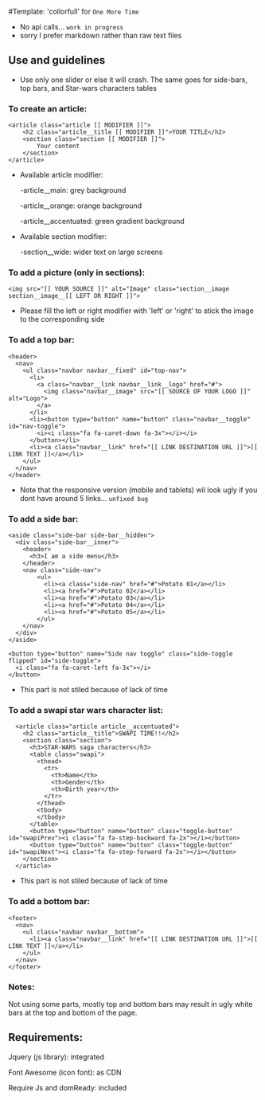 #Template: 'collorfull' for `One More Time`

- No api calls... `work in progress`
- sorry I prefer markdown rather than raw text files

## Use and guidelines

- Use only one slider or else it will crash. The same goes for side-bars, top bars, and Star-wars characters tables

### To create an article:

    <article class="article [[ MODIFIER ]]">
        <h2 class="article__title [[ MODIFIER ]]">YOUR TITLE</h2>
        <section class="section [[ MODIFIER ]]">
            Your content
        </section>
    </article>

- Available article modifier: 

    -article__main: grey background 
    
    -article__orange: orange background
    
    -article__accentuated: green gradient background
    
- Available section modifier: 

    -section__wide: wider text on large screens
    
### To add a picture (only in sections):

``<img src="[[ YOUR SOURCE ]]" alt="Image" class="section__image section__image__[[ LEFT OR RIGHT ]]">`` 
         
 - Please fill the left or right modifier with 'left' or 'right' to stick the image to the corresponding side
 
 
### To add a top bar:

    <header>
      <nav>
        <ul class="navbar navbar__fixed" id="top-nav">
          <li>
            <a class="navbar__link navbar__link__logo" href="#">
              <img class="navbar__image" src="[[ SOURCE OF YOUR LOGO ]]" alt="Logo">
            </a>
          </li>
          <li><button type="button" name="button" class="navbar__toggle" id="nav-toggle">
            <i><i class="fa fa-caret-down fa-3x"></i></i>
          </button></li>
          <li><a class="navbar__link" href="[[ LINK DESTINATION URL ]]">[[ LINK TEXT ]]</a></li>
        </ul>
      </nav>
    </header>
    
- Note that the responsive version (mobile and tablets) wil look ugly if you dont have around 5 links... `unfixed bug`

### To add a side bar:
    
    <aside class="side-bar side-bar__hidden">
      <div class="side-bar__inner">
        <header>
          <h3>I am a side menu</h3>
        </header>
        <nav class="side-nav">
            <ul>
              <li><a class="side-nav" href="#">Potato 01</a></li>
              <li><a href="#">Potato 02</a></li>
              <li><a href="#">Potato 03</a></li>
              <li><a href="#">Potato 04</a></li>
              <li><a href="#">Potato 05</a></li>
            </ul>
        </nav>
      </div>
    </aside>

    <button type="button" name="Side nav toggle" class="side-toggle flipped" id="side-toggle">
      <i class="fa fa-caret-left fa-3x"></i>
    </button>
    
- This part is not stiled because of lack of time 


### To add a swapi star wars character list:

      <article class="article article__accentuated">
        <h2 class="article__title">SWAPI TIME!!</h2>
        <section class="section">
          <h3>STAR-WARS saga characters</h3>
          <table class="swapi">
            <thead>
              <tr>
                <th>Name</th>
                <th>Gender</th>
                <th>Birth year</th>
              </tr>
            </thead>
            <tbody>
            </tbody>
          </table>
          <button type="button" name="button" class="toggle-button" id="swapiPrev"><i class="fa fa-step-backward fa-2x"></i></button>
          <button type="button" name="button" class="toggle-button" id="swapiNext"><i class="fa fa-step-forward fa-2x"></i></button>
        </section>
      </article>
      
- This part is not stiled because of lack of time

### To add a bottom bar:

    <footer>
      <nav>
        <ul class="navbar navbar__bottom">
          <li><a class="navbar__link" href="[[ LINK DESTINATION URL ]]">[[ LINK TEXT ]]</a></li>
        </ul>
      </nav>
    </footer> 
    
### Notes:

Not using some parts, mostly top and bottom bars may result in ugly white bars at the top and bottom of the page.

## Requirements:

Jquery (js library): integrated

Font Awesome (icon font): as CDN

Require Js and domReady: included

